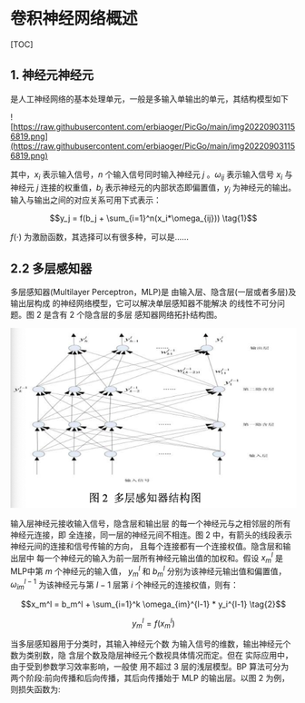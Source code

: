 # 卷积神经网络概述

[TOC]

## 1. 神经元神经元

是人工神经网络的基本处理单元，一般是多输入单输出的单元，其结构模型如下

![https://raw.githubusercontent.com/erbiaoger/PicGo/main/img202209031156819.png](https://raw.githubusercontent.com/erbiaoger/PicGo/main/img202209031156819.png)

其中，$x_i$ 表示输入信号，$n$ 个输入信号同时输入神经元 $j$ 。$\omega_{ij}$ 表示输入信号 $x_i$ 与神经元 $j$ 连接的权重值，$b_j$ 表示神经元的内部状态即偏置值，$y_j$ 为神经元的输出。输入与输出之间的对应关系可用下式表示：

$$y_j = f(b_j + \sum_{i=1}^n(x_i*\omega_{ij})) \tag{1}$$

$f(\cdot)$ 为激励函数，其选择可以有很多种，可以是……

## 2.2 多层感知器

多层感知器(Multilayer Perceptron，MLP)是 由输入层、隐含层(一层或者多层)及输出层构成 的神经网络模型，它可以解决单层感知器不能解决 的线性不可分问题。图 2 是含有 2 个隐含层的多层 感知器网络拓扑结构图。

![](https://raw.githubusercontent.com/erbiaoger/PicGo/main/img202209031227481.png)

输入层神经元接收输入信号，隐含层和输出层 的每一个神经元与之相邻层的所有神经元连接，即 全连接，同一层的神经元间不相连。图 2 中，有箭头的线段表示神经元间的连接和信号传输的方向， 且每个连接都有一个连接权值。隐含层和输出层中 每一个神经元的输入为前一层所有神经元输出值的加权和。假设 $x_m^l$ 是MLP中第 $m$ 个神经元的输入值， $y_m^l$ 和 $b_m^l$ 分别为该神经元输出值和偏置值，$\omega_{im}^{l-1}$ 为该神经元与第 $l-1$ 层第 $i$ 个神经元的连接权值，则有：

$$x_m^l =	b_m^l + \sum_{i=1}^k \omega_{im}^{l-1} * y_i^{l-1} \tag{2}$$

$$y_m^l = f(x_m^l) \tag{3}$$

当多层感知器用于分类时，其输入神经元个数 为输入信号的维数，输出神经元个数为类别数，隐 含层个数及隐层神经元个数视具体情况而定。但在 实际应用中，由于受到参数学习效率影响，一般使 用不超过 3 层的浅层模型。BP 算法可分为两个阶段:前向传播和后向传播，其后向传播始于 MLP 的输出层。以图 2 为例，则损失函数为: